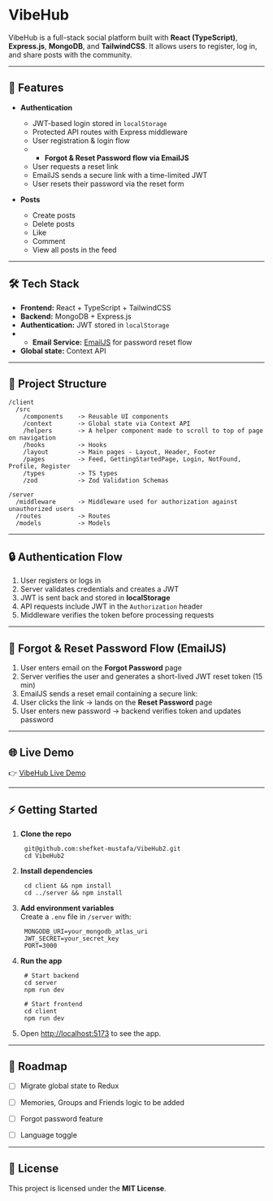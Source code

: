 # VibeHub

VibeHub is a full-stack social platform built with **React (TypeScript)**, **Express.js**, **MongoDB**, and **TailwindCSS**. It allows users to register, log in, and share posts with the community.

---

## 🚀 Features

- **Authentication**
  - JWT-based login stored in `localStorage`
  - Protected API routes with Express middleware
  - User registration & login flow
  -  - **Forgot & Reset Password flow via EmailJS**
    - User requests a reset link
    - EmailJS sends a secure link with a time-limited JWT
    - User resets their password via the reset form

- **Posts**
  - Create posts
  - Delete posts
  - Like
  - Comment
  - View all posts in the feed

---

## 🛠️ Tech Stack

- **Frontend:** React + TypeScript + TailwindCSS  
- **Backend:** MongoDB + Express.js 
- **Authentication:** JWT stored in `localStorage`
- - **Email Service:** [EmailJS](https://www.emailjs.com/) for password reset flow
- **Global state:** Context API

---

## 📂 Project Structure

    /client
      /src
        /components    -> Reusable UI components
        /context       -> Global state via Context API
        /helpers       -> A helper component made to scroll to top of page on navigation
        /hooks         -> Hooks
        /layout        -> Main pages - Layout, Header, Footer
        /pages         -> Feed, GettingStartedPage, Login, NotFound, Profile, Register
        /types         -> TS types
        /zod           -> Zod Validation Schemas

    /server
      /middleware      -> Middleware used for authorization against unauthorized users
      /routes          -> Routes
      /models          -> Models
       
        

---

## 🔒 Authentication Flow

1. User registers or logs in  
2. Server validates credentials and creates a JWT  
3. JWT is sent back and stored in **localStorage**  
4. API requests include JWT in the `Authorization` header  
5. Middleware verifies the token before processing requests  

---

## 🔑 Forgot & Reset Password Flow (EmailJS)

1. User enters email on the **Forgot Password** page  
2. Server verifies the user and generates a short-lived JWT reset token (15 min)  
3. EmailJS sends a reset email containing a secure link:
4. User clicks the link → lands on the **Reset Password** page  
5. User enters new password → backend verifies token and updates password  

---

## 🌐 Live Demo

👉 [VibeHub Live Demo](https://vibe-hub2.vercel.app/)


---

## ⚡ Getting Started

1. **Clone the repo**

        git@github.com:shefket-mustafa/VibeHub2.git
        cd VibeHub2

2. **Install dependencies**

        cd client && npm install
        cd ../server && npm install

3. **Add environment variables**  
   Create a `.env` file in `/server` with:

        MONGODB_URI=your_mongodb_atlas_uri
        JWT_SECRET=your_secret_key
        PORT=3000

4. **Run the app**

        # Start backend
        cd server
        npm run dev

        # Start frontend
        cd client
        npm run dev

5. Open [http://localhost:5173](http://localhost:5173) to see the app.  

---

## 📌 Roadmap

- [ ] Migrate global state to Redux
- [ ] Memories, Groups and Friends logic to be added
- [ ] Forgot password feature
- [ ] Language toggle


---


## 📜 License

This project is licensed under the **MIT License**.
